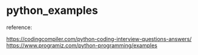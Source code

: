 # python_examples

reference:

https://codingcompiler.com/python-coding-interview-questions-answers/
https://www.programiz.com/python-programming/examples
